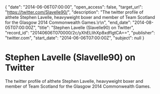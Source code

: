 {
  "date": "2014-06-06T07:00:00", 
  "open_access": false, 
  "target_url": "https://twitter.com/Slavelle90/", 
  "description": "The twitter profile of althete Stephen Lavelle, heavyweight boxer and member of Team Scotland for the Glasgow 2014 Commonwealth Games.\r\n", 
  "end_date": "2014-08-05T07:00:00Z", 
  "title": "Stephen Lavelle (Slavelle90) on Twitter", 
  "record_id": "20140606T070000/2c/yXhELlihXp8xdfIgtCA==", 
  "publisher": "twitter.com", 
  "start_date": "2014-06-06T07:00:00Z", 
  "subject": null
}

# Stephen Lavelle (Slavelle90) on Twitter

The twitter profile of althete Stephen Lavelle, heavyweight boxer and member of Team Scotland for the Glasgow 2014 Commonwealth Games.
